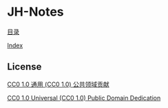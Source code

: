 # JH-Notes

[目录](index2.md)

[Index](index2.md)

## License
[CC0 1.0 通用 (CC0 1.0) 公共领域贡献](https://creativecommons.org/publicdomain/zero/1.0/deed.zh)

[CC0 1.0 Universal (CC0 1.0) Public Domain Dedication](https://creativecommons.org/publicdomain/zero/1.0/deed.en)

